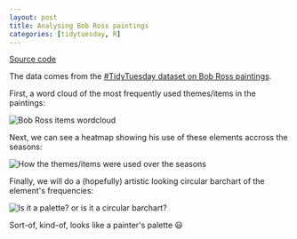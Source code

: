 ```yaml
---
layout: post
title: Analysing Bob Ross paintings
categories: [tidytuesday, R]
---
```


[Source code](https://github.com/jmcastagnetto/tidytuesday-kludges/tree/master/2019-07-30_bob-ross-paintings)

The data comes from the [#TidyTuesday dataset on Bob Ross paintings](https://github.com/rfordatascience/tidytuesday/blob/master/data/2019/2019-08-06).

First, a word cloud of the most frequently used themes/items in the paintings:

![Bob Ross items wordcloud](/tidytuesday-kludges/assets/2019-08-06-bob-ross-paintings/wordcloud.png) 
<!--more-->

Next, we can see a heatmap showing his use of these elements accross the seasons:

![How the themes/items were used over the seasons](/tidytuesday-kludges/assets/2019-08-06-bob-ross-paintings/heatmap-elements.png)

Finally, we will do a (hopefully) artistic looking circular barchart of the element's frequencies:

![Is it a palette? or is it a circular barchart?](/tidytuesday-kludges/assets/2019-08-06-bob-ross-paintings/circular-barchart-elements.png)

Sort-of, kind-of, looks like a painter's palette :smiley:
